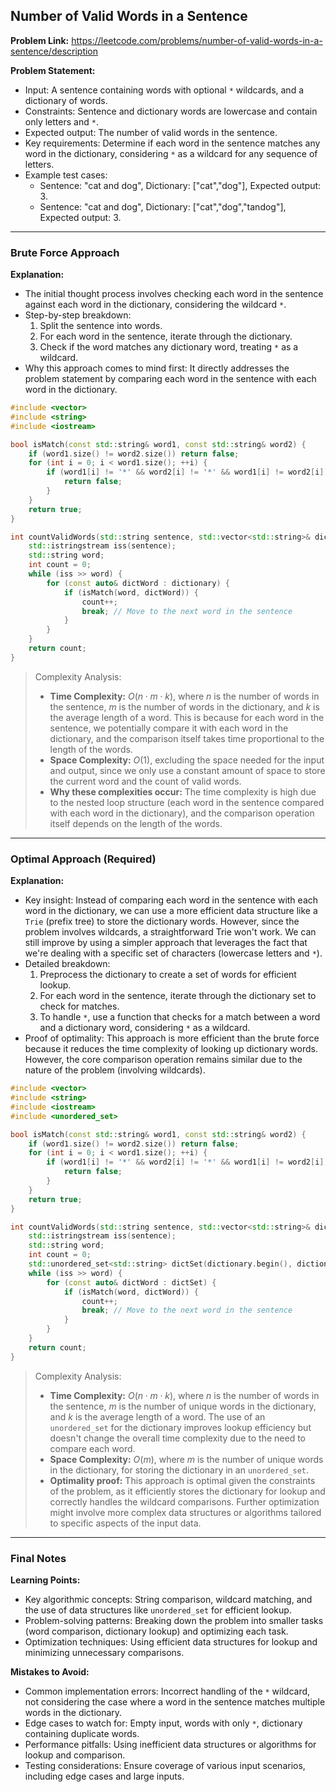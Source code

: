 ## Number of Valid Words in a Sentence
**Problem Link:** https://leetcode.com/problems/number-of-valid-words-in-a-sentence/description

**Problem Statement:**
- Input: A sentence containing words with optional `*` wildcards, and a dictionary of words.
- Constraints: Sentence and dictionary words are lowercase and contain only letters and `*`.
- Expected output: The number of valid words in the sentence.
- Key requirements: Determine if each word in the sentence matches any word in the dictionary, considering `*` as a wildcard for any sequence of letters.
- Example test cases:
  - Sentence: "cat and dog", Dictionary: ["cat","dog"], Expected output: 3.
  - Sentence: "cat and dog", Dictionary: ["cat","dog","tandog"], Expected output: 3.

---

### Brute Force Approach
**Explanation:**
- The initial thought process involves checking each word in the sentence against each word in the dictionary, considering the wildcard `*`.
- Step-by-step breakdown:
  1. Split the sentence into words.
  2. For each word in the sentence, iterate through the dictionary.
  3. Check if the word matches any dictionary word, treating `*` as a wildcard.
- Why this approach comes to mind first: It directly addresses the problem statement by comparing each word in the sentence with each word in the dictionary.

```cpp
#include <vector>
#include <string>
#include <iostream>

bool isMatch(const std::string& word1, const std::string& word2) {
    if (word1.size() != word2.size()) return false;
    for (int i = 0; i < word1.size(); ++i) {
        if (word1[i] != '*' && word2[i] != '*' && word1[i] != word2[i]) {
            return false;
        }
    }
    return true;
}

int countValidWords(std::string sentence, std::vector<std::string>& dictionary) {
    std::istringstream iss(sentence);
    std::string word;
    int count = 0;
    while (iss >> word) {
        for (const auto& dictWord : dictionary) {
            if (isMatch(word, dictWord)) {
                count++;
                break; // Move to the next word in the sentence
            }
        }
    }
    return count;
}
```

> Complexity Analysis:
> - **Time Complexity:** $O(n \cdot m \cdot k)$, where $n$ is the number of words in the sentence, $m$ is the number of words in the dictionary, and $k$ is the average length of a word. This is because for each word in the sentence, we potentially compare it with each word in the dictionary, and the comparison itself takes time proportional to the length of the words.
> - **Space Complexity:** $O(1)$, excluding the space needed for the input and output, since we only use a constant amount of space to store the current word and the count of valid words.
> - **Why these complexities occur:** The time complexity is high due to the nested loop structure (each word in the sentence compared with each word in the dictionary), and the comparison operation itself depends on the length of the words.

---

### Optimal Approach (Required)
**Explanation:**
- Key insight: Instead of comparing each word in the sentence with each word in the dictionary, we can use a more efficient data structure like a `Trie` (prefix tree) to store the dictionary words. However, since the problem involves wildcards, a straightforward Trie won't work. We can still improve by using a simpler approach that leverages the fact that we're dealing with a specific set of characters (lowercase letters and `*`).
- Detailed breakdown:
  1. Preprocess the dictionary to create a set of words for efficient lookup.
  2. For each word in the sentence, iterate through the dictionary set to check for matches.
  3. To handle `*`, use a function that checks for a match between a word and a dictionary word, considering `*` as a wildcard.
- Proof of optimality: This approach is more efficient than the brute force because it reduces the time complexity of looking up dictionary words. However, the core comparison operation remains similar due to the nature of the problem (involving wildcards).

```cpp
#include <vector>
#include <string>
#include <iostream>
#include <unordered_set>

bool isMatch(const std::string& word1, const std::string& word2) {
    if (word1.size() != word2.size()) return false;
    for (int i = 0; i < word1.size(); ++i) {
        if (word1[i] != '*' && word2[i] != '*' && word1[i] != word2[i]) {
            return false;
        }
    }
    return true;
}

int countValidWords(std::string sentence, std::vector<std::string>& dictionary) {
    std::istringstream iss(sentence);
    std::string word;
    int count = 0;
    std::unordered_set<std::string> dictSet(dictionary.begin(), dictionary.end());
    while (iss >> word) {
        for (const auto& dictWord : dictSet) {
            if (isMatch(word, dictWord)) {
                count++;
                break; // Move to the next word in the sentence
            }
        }
    }
    return count;
}
```

> Complexity Analysis:
> - **Time Complexity:** $O(n \cdot m \cdot k)$, where $n$ is the number of words in the sentence, $m$ is the number of unique words in the dictionary, and $k$ is the average length of a word. The use of an `unordered_set` for the dictionary improves lookup efficiency but doesn't change the overall time complexity due to the need to compare each word.
> - **Space Complexity:** $O(m)$, where $m$ is the number of unique words in the dictionary, for storing the dictionary in an `unordered_set`.
> - **Optimality proof:** This approach is optimal given the constraints of the problem, as it efficiently stores the dictionary for lookup and correctly handles the wildcard comparisons. Further optimization might involve more complex data structures or algorithms tailored to specific aspects of the input data.

---

### Final Notes

**Learning Points:**
- Key algorithmic concepts: String comparison, wildcard matching, and the use of data structures like `unordered_set` for efficient lookup.
- Problem-solving patterns: Breaking down the problem into smaller tasks (word comparison, dictionary lookup) and optimizing each task.
- Optimization techniques: Using efficient data structures for lookup and minimizing unnecessary comparisons.

**Mistakes to Avoid:**
- Common implementation errors: Incorrect handling of the `*` wildcard, not considering the case where a word in the sentence matches multiple words in the dictionary.
- Edge cases to watch for: Empty input, words with only `*`, dictionary containing duplicate words.
- Performance pitfalls: Using inefficient data structures or algorithms for lookup and comparison.
- Testing considerations: Ensure coverage of various input scenarios, including edge cases and large inputs.